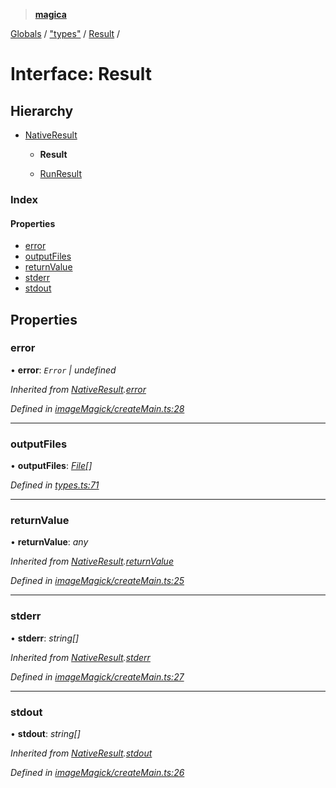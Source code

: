> **[magica](../README.md)**

[Globals](../README.md) / ["types"](../modules/_types_.md) / [Result](_types_.result.md) /

# Interface: Result

## Hierarchy

* [NativeResult](_imagemagick_createmain_.nativeresult.md)

  * **Result**

  * [RunResult](_types_.runresult.md)

### Index

#### Properties

* [error](_types_.result.md#error)
* [outputFiles](_types_.result.md#outputfiles)
* [returnValue](_types_.result.md#returnvalue)
* [stderr](_types_.result.md#stderr)
* [stdout](_types_.result.md#stdout)

## Properties

###  error

• **error**: *`Error` | undefined*

*Inherited from [NativeResult](_imagemagick_createmain_.nativeresult.md).[error](_imagemagick_createmain_.nativeresult.md#error)*

*Defined in [imageMagick/createMain.ts:28](https://github.com/cancerberoSgx/magica/blob/94207d7/src/imageMagick/createMain.ts#L28)*

___

###  outputFiles

• **outputFiles**: *[File](_types_.file.md)[]*

*Defined in [types.ts:71](https://github.com/cancerberoSgx/magica/blob/94207d7/src/types.ts#L71)*

___

###  returnValue

• **returnValue**: *any*

*Inherited from [NativeResult](_imagemagick_createmain_.nativeresult.md).[returnValue](_imagemagick_createmain_.nativeresult.md#returnvalue)*

*Defined in [imageMagick/createMain.ts:25](https://github.com/cancerberoSgx/magica/blob/94207d7/src/imageMagick/createMain.ts#L25)*

___

###  stderr

• **stderr**: *string[]*

*Inherited from [NativeResult](_imagemagick_createmain_.nativeresult.md).[stderr](_imagemagick_createmain_.nativeresult.md#stderr)*

*Defined in [imageMagick/createMain.ts:27](https://github.com/cancerberoSgx/magica/blob/94207d7/src/imageMagick/createMain.ts#L27)*

___

###  stdout

• **stdout**: *string[]*

*Inherited from [NativeResult](_imagemagick_createmain_.nativeresult.md).[stdout](_imagemagick_createmain_.nativeresult.md#stdout)*

*Defined in [imageMagick/createMain.ts:26](https://github.com/cancerberoSgx/magica/blob/94207d7/src/imageMagick/createMain.ts#L26)*